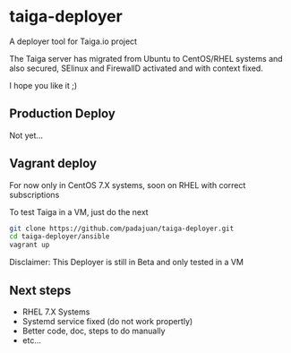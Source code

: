 # taiga-deployer
A deployer tool for Taiga.io project

The Taiga server has migrated from Ubuntu to CentOS/RHEL systems and also secured, SElinux and FirewallD activated
and with context fixed.

I hope you like it ;)

## Production Deploy
Not yet...

## Vagrant deploy
For now only in CentOS 7.X systems, soon on RHEL with correct subscriptions

To test Taiga in a VM, just do the next

```sh
git clone https://github.com/padajuan/taiga-deployer.git
cd taiga-deployer/ansible
vagrant up
```

Disclaimer: This Deployer is still in Beta and only tested in a VM


## Next steps
- RHEL 7.X Systems
- Systemd service fixed (do not work propertly)
- Better code, doc, steps to do manually
- etc...
